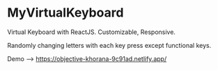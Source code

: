 # MyVirtualKeyboard

Virtual Keyboard with ReactJS. Customizable, Responsive.

Randomly changing letters with each key press except functional keys.

Demo -->
https://objective-khorana-9c91ad.netlify.app/
